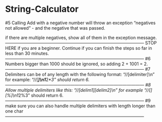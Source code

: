 # String-Calculator

#5 Calling Add with a negative number will throw an exception “negatives not allowed” - and the negative that was passed.

if there are multiple negatives, show all of them in the exception message.
————————————————————————————————
STOP HERE if you are a beginner. Continue if you can finish the steps so far in less than 30 minutes.
————————————————————————————————
#6 Numbers bigger than 1000 should be ignored, so adding 2 + 1001 = 2.
————————————————————————————————
#7 Delimiters can be of any length with the following format: “//[delimiter]\n” for example: “//[***]\n1***2***3” should return 6.
————————————————————————————————
#8 Allow multiple delimiters like this: “//[delim1][delim2]\n” for example “//[*][%]\n1*2%3” should return 6.
————————————————————————————————
#9 make sure you can also handle multiple delimiters with length longer than one char
———————————————————————————————— 
